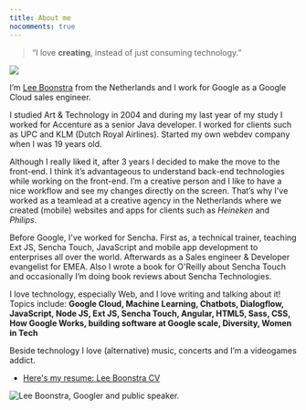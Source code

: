 ```yaml
---
title: About me
nocomments: true
---
```



> “I love <strong>creating</strong>, instead of just consuming technology.”

<img src="/images/profile.jpg" class="float-right border">

I’m [Lee Boonstra](https://plus.google.com/117712452932146916020) from the Netherlands and I work for Google as a Google Cloud sales engineer.

I studied Art & Technology in 2004 and during my last year of my study I worked for Accenture as a senior Java developer. I worked for clients such as UPC and KLM (Dutch Royal Airlines). Started my own webdev company when I was 19 years old.

Although I really liked it, after 3 years I decided to make the move to the front-end. I think it’s advantageous to understand back-end technologies while working on the front-end. I’m a creative person and I like to have a nice workflow and see my changes directly on the screen. That’s why I've worked as a teamlead at a creative agency in the Netherlands where we created (mobile) websites and apps for clients such as *Heineken* and *Philips*.

Before Google, I've worked for Sencha. First as, a technical trainer, teaching Ext JS, Sencha Touch, JavaScript and mobile app development to enterprises all over the world.
Afterwards as a Sales engineer & Developer evangelist for EMEA. Also I wrote a book for O'Reilly about Sencha Touch and occasionally I’m doing book reviews about Sencha Technologies.

I love technology, especially Web, and I love writing and talking about it!
Topics include: **Google Cloud, Machine Learning, Chatbots, Dialogflow, JavaScript, Node JS, Ext JS, Sencha Touch, Angular, HTML5, Sass, CSS, How Google Works, building software at Google scale, Diversity, Women in Tech**

Beside technology I love (alternative) music, concerts and I’m a videogames addict.

* [Here's my resume: Lee Boonstra CV](/images/lee.boonstra-resume.pdf)

<img src="/images/aboutme1.jpg" class="border" alt="Lee Boonstra, Googler and public speaker.">
